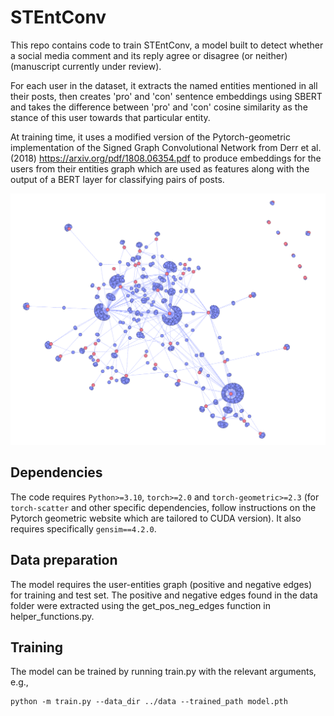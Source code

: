 # STEntConv

This repo contains code to train STEntConv, a model built to detect whether a social media comment and its reply agree or disagree (or neither) (manuscript currently under review). 

For each user in the dataset, it extracts the named entities mentioned in all their posts, then creates 'pro' and 'con' sentence embeddings using SBERT and takes the difference between 'pro' and 'con' cosine similarity as the stance of this user towards that particular entity. 

At training time, it uses a modified version of the Pytorch-geometric implementation of the Signed Graph Convolutional Network from Derr et al. (2018) https://arxiv.org/pdf/1808.06354.pdf  to produce embeddings for the users from their entities graph which are used as features along with the output of a BERT layer for classifying pairs of posts.

![Alt text](entities_graph.jpg "Entities Graph")

## Dependencies
The code requires `Python>=3.10`, `torch>=2.0` and `torch-geometric>=2.3` (for `torch-scatter` and other specific dependencies, follow instructions on the Pytorch geometric website which are tailored to CUDA version). It also requires specifically `gensim==4.2.0`.


## Data preparation
The model requires the user-entities graph (positive and negative edges) for training and test set. The positive and negative edges found in the data folder were extracted using the get_pos_neg_edges function in helper_functions.py. 
## Training
The model can be trained by running train.py with the relevant arguments, e.g., 
    
    python -m train.py --data_dir ../data --trained_path model.pth

